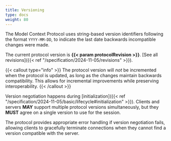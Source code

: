 ```yaml
---
title: Versioning
type: docs
weight: 80
---
```


The Model Context Protocol uses string-based version identifiers following the format `YYYY-MM-DD`, to indicate the last date backwards incompatible changes were made.

The current protocol version is **{{< param protocolRevision >}}**. [See all revisions]({{< ref "/specification/2024-11-05/revisions" >}}).

{{< callout type="info" >}}
  The protocol version will _not_ be incremented when the protocol is updated, as long as the changes maintain backwards compatibility. This allows for incremental improvements while preserving interoperability.
{{< /callout >}}

Version negotiation happens during [initialization]({{< ref "/specification/2024-11-05/basic/lifecycle#initialization" >}}). Clients and servers **MAY** support multiple protocol versions simultaneously, but they **MUST** agree on a single version to use for the session.

The protocol provides appropriate error handling if version negotiation fails, allowing clients to gracefully terminate connections when they cannot find a version compatible with the server.
